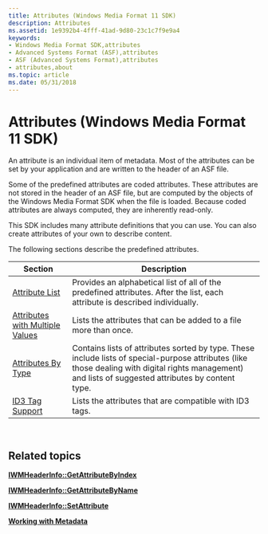 ```yaml
---
title: Attributes (Windows Media Format 11 SDK)
description: Attributes
ms.assetid: 1e9392b4-4fff-41ad-9d80-23c1c7f9e9a4
keywords:
- Windows Media Format SDK,attributes
- Advanced Systems Format (ASF),attributes
- ASF (Advanced Systems Format),attributes
- attributes,about
ms.topic: article
ms.date: 05/31/2018
---
```


# Attributes (Windows Media Format 11 SDK)

An attribute is an individual item of metadata. Most of the attributes can be set by your application and are written to the header of an ASF file.

Some of the predefined attributes are coded attributes. These attributes are not stored in the header of an ASF file, but are computed by the objects of the Windows Media Format SDK when the file is loaded. Because coded attributes are always computed, they are inherently read-only.

This SDK includes many attribute definitions that you can use. You can also create attributes of your own to describe content.

The following sections describe the predefined attributes.



| Section                                                                | Description                                                                                                                                                                                           |
|------------------------------------------------------------------------|-------------------------------------------------------------------------------------------------------------------------------------------------------------------------------------------------------|
| [Attribute List](attribute-list.md)                                   | Provides an alphabetical list of all of the predefined attributes. After the list, each attribute is described individually.                                                                          |
| [Attributes with Multiple Values](attributes-with-multiple-values.md) | Lists the attributes that can be added to a file more than once.                                                                                                                                      |
| [Attributes By Type](attributes-by-type.md)                           | Contains lists of attributes sorted by type. These include lists of special-purpose attributes (like those dealing with digital rights management) and lists of suggested attributes by content type. |
| [ID3 Tag Support](id3-tag-support.md)                                 | Lists the attributes that are compatible with ID3 tags.                                                                                                                                               |



 

## Related topics

<dl> <dt>

[**IWMHeaderInfo::GetAttributeByIndex**](/previous-versions/windows/desktop/api/Wmsdkidl/nf-wmsdkidl-iwmheaderinfo-getattributebyindex)
</dt> <dt>

[**IWMHeaderInfo::GetAttributeByName**](/previous-versions/windows/desktop/api/Wmsdkidl/nf-wmsdkidl-iwmheaderinfo-getattributebyname)
</dt> <dt>

[**IWMHeaderInfo::SetAttribute**](/previous-versions/windows/desktop/api/Wmsdkidl/nf-wmsdkidl-iwmheaderinfo-setattribute)
</dt> <dt>

[**Working with Metadata**](working-with-metadata.md)
</dt> </dl>

 

 




